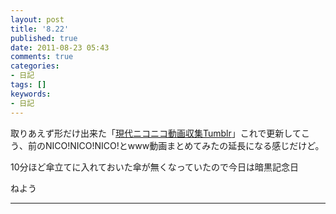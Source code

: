 ```yaml
---
layout: post
title: '8.22'
published: true
date: 2011-08-23 05:43
comments: true
categories:
- 日記
tags: []
keywords:
- 日記
---
```

取りあえず形だけ出来た「[現代ニコニコ動画収集Tumblr](http://gennitan.tumblr.com/ "現代ニコニコ動画収集Tumblr")」これで更新してこう、前のNICO!NICO!NICO!とwww動画まとめてみたの延長になる感じだけど。

10分ほど傘立てに入れておいた傘が無くなっていたので今日は暗黒記念日

ねよう

---

